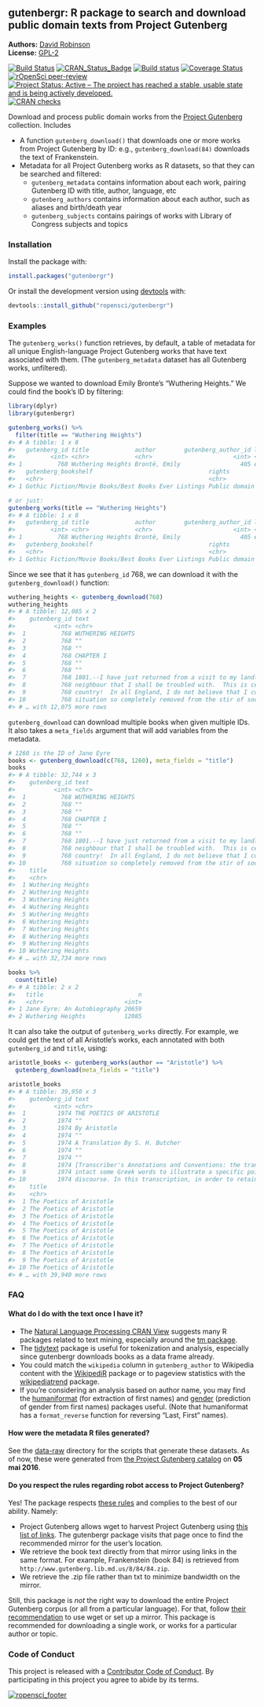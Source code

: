 
<!-- README.md is generated from README.Rmd. Please edit that file -->

## gutenbergr: R package to search and download public domain texts from Project Gutenberg

**Authors:** [David Robinson](http://varianceexplained.org/)<br/>
**License:** [GPL-2](https://opensource.org/licenses/GPL-2.0)

<!-- badges: start -->

[![Build
Status](https://travis-ci.org/ropensci/gutenbergr.svg?branch=master)](https://travis-ci.org/ropensci/gutenbergr)
[![CRAN\_Status\_Badge](http://www.r-pkg.org/badges/version/gutenbergr)](https://CRAN.R-project.org/package=gutenbergr)
[![Build
status](https://ci.appveyor.com/api/projects/status/lqb7hngtj5epsmd1?svg=true)](https://ci.appveyor.com/project/ropensci/gutenbergr-dujv9)
[![Coverage
Status](https://img.shields.io/codecov/c/github/ropensci/gutenbergr/master.svg)](https://codecov.io/github/ropensci/gutenbergr?branch=master)
[![rOpenSci
peer-review](https://badges.ropensci.org/41_status.svg)](https://github.com/ropensci/software-review/issues/41)
[![Project Status: Active – The project has reached a stable, usable
state and is being actively
developed.](https://www.repostatus.org/badges/latest/active.svg)](https://www.repostatus.org/#active)
[![CRAN
checks](https://cranchecks.info/badges/summary/gutenbergr)](https://cran.r-project.org/web/checks/check_results_gutenbergr.html)
<!-- badges: end -->

Download and process public domain works from the [Project
Gutenberg](https://www.gutenberg.org/) collection. Includes

  - A function `gutenberg_download()` that downloads one or more works
    from Project Gutenberg by ID: e.g., `gutenberg_download(84)`
    downloads the text of Frankenstein.
  - Metadata for all Project Gutenberg works as R datasets, so that they
    can be searched and filtered:
      - `gutenberg_metadata` contains information about each work,
        pairing Gutenberg ID with title, author, language, etc
      - `gutenberg_authors` contains information about each author, such
        as aliases and birth/death year
      - `gutenberg_subjects` contains pairings of works with Library of
        Congress subjects and topics

### Installation

Install the package with:

``` r
install.packages("gutenbergr")
```

Or install the development version using
[devtools](https://github.com/hadley/devtools) with:

``` r
devtools::install_github("ropensci/gutenbergr")
```

### Examples

The `gutenberg_works()` function retrieves, by default, a table of
metadata for all unique English-language Project Gutenberg works that
have text associated with them. (The `gutenberg_metadata` dataset has
all Gutenberg works, unfiltered).

Suppose we wanted to download Emily Bronte’s “Wuthering Heights.” We
could find the book’s ID by filtering:

``` r
library(dplyr)
library(gutenbergr)

gutenberg_works() %>%
  filter(title == "Wuthering Heights")
#> # A tibble: 1 x 8
#>   gutenberg_id title             author        gutenberg_author_id language
#>          <int> <chr>             <chr>                       <int> <chr>   
#> 1          768 Wuthering Heights Brontë, Emily                 405 en      
#>   gutenberg_bookshelf                                 rights                    has_text
#>   <chr>                                               <chr>                     <lgl>   
#> 1 Gothic Fiction/Movie Books/Best Books Ever Listings Public domain in the USA. TRUE

# or just:
gutenberg_works(title == "Wuthering Heights")
#> # A tibble: 1 x 8
#>   gutenberg_id title             author        gutenberg_author_id language
#>          <int> <chr>             <chr>                       <int> <chr>   
#> 1          768 Wuthering Heights Brontë, Emily                 405 en      
#>   gutenberg_bookshelf                                 rights                    has_text
#>   <chr>                                               <chr>                     <lgl>   
#> 1 Gothic Fiction/Movie Books/Best Books Ever Listings Public domain in the USA. TRUE
```

Since we see that it has `gutenberg_id` 768, we can download it with the
`gutenberg_download()` function:

``` r
wuthering_heights <- gutenberg_download(768)
wuthering_heights
#> # A tibble: 12,085 x 2
#>    gutenberg_id text                                                                   
#>           <int> <chr>                                                                  
#>  1          768 WUTHERING HEIGHTS                                                      
#>  2          768 ""                                                                     
#>  3          768 ""                                                                     
#>  4          768 CHAPTER I                                                              
#>  5          768 ""                                                                     
#>  6          768 ""                                                                     
#>  7          768 1801.--I have just returned from a visit to my landlord--the solitary  
#>  8          768 neighbour that I shall be troubled with.  This is certainly a beautiful
#>  9          768 country!  In all England, I do not believe that I could have fixed on a
#> 10          768 situation so completely removed from the stir of society.  A perfect   
#> # … with 12,075 more rows
```

`gutenberg_download` can download multiple books when given multiple
IDs. It also takes a `meta_fields` argument that will add variables from
the metadata.

``` r
# 1260 is the ID of Jane Eyre
books <- gutenberg_download(c(768, 1260), meta_fields = "title")
books
#> # A tibble: 32,744 x 3
#>    gutenberg_id text                                                                   
#>           <int> <chr>                                                                  
#>  1          768 WUTHERING HEIGHTS                                                      
#>  2          768 ""                                                                     
#>  3          768 ""                                                                     
#>  4          768 CHAPTER I                                                              
#>  5          768 ""                                                                     
#>  6          768 ""                                                                     
#>  7          768 1801.--I have just returned from a visit to my landlord--the solitary  
#>  8          768 neighbour that I shall be troubled with.  This is certainly a beautiful
#>  9          768 country!  In all England, I do not believe that I could have fixed on a
#> 10          768 situation so completely removed from the stir of society.  A perfect   
#>    title            
#>    <chr>            
#>  1 Wuthering Heights
#>  2 Wuthering Heights
#>  3 Wuthering Heights
#>  4 Wuthering Heights
#>  5 Wuthering Heights
#>  6 Wuthering Heights
#>  7 Wuthering Heights
#>  8 Wuthering Heights
#>  9 Wuthering Heights
#> 10 Wuthering Heights
#> # … with 32,734 more rows

books %>%
  count(title)
#> # A tibble: 2 x 2
#>   title                           n
#>   <chr>                       <int>
#> 1 Jane Eyre: An Autobiography 20659
#> 2 Wuthering Heights           12085
```

It can also take the output of `gutenberg_works` directly. For example,
we could get the text of all Aristotle’s works, each annotated with both
`gutenberg_id` and `title`, using:

``` r
aristotle_books <- gutenberg_works(author == "Aristotle") %>%
  gutenberg_download(meta_fields = "title")

aristotle_books
#> # A tibble: 39,950 x 3
#>    gutenberg_id text                                                                  
#>           <int> <chr>                                                                 
#>  1         1974 THE POETICS OF ARISTOTLE                                              
#>  2         1974 ""                                                                    
#>  3         1974 By Aristotle                                                          
#>  4         1974 ""                                                                    
#>  5         1974 A Translation By S. H. Butcher                                        
#>  6         1974 ""                                                                    
#>  7         1974 ""                                                                    
#>  8         1974 [Transcriber's Annotations and Conventions: the translator left       
#>  9         1974 intact some Greek words to illustrate a specific point of the original
#> 10         1974 discourse. In this transcription, in order to retain the accuracy of  
#>    title                   
#>    <chr>                   
#>  1 The Poetics of Aristotle
#>  2 The Poetics of Aristotle
#>  3 The Poetics of Aristotle
#>  4 The Poetics of Aristotle
#>  5 The Poetics of Aristotle
#>  6 The Poetics of Aristotle
#>  7 The Poetics of Aristotle
#>  8 The Poetics of Aristotle
#>  9 The Poetics of Aristotle
#> 10 The Poetics of Aristotle
#> # … with 39,940 more rows
```

### FAQ

#### What do I do with the text once I have it?

  - The [Natural Language Processing CRAN
    View](https://CRAN.R-project.org/view=NaturalLanguageProcessing)
    suggests many R packages related to text mining, especially around
    the [tm package](https://cran.r-project.org/package=tm).
  - The [tidytext](https://github.com/juliasilge/tidytext) package is
    useful for tokenization and analysis, especially since gutenbergr
    downloads books as a data frame already.
  - You could match the `wikipedia` column in `gutenberg_author` to
    Wikipedia content with the
    [WikipediR](https://cran.r-project.org/package=WikipediR) package or
    to pageview statistics with the
    [wikipediatrend](https://cran.r-project.org/package=wikipediatrend)
    package.
  - If you’re considering an analysis based on author name, you may find
    the [humaniformat](https://cran.r-project.org/package=humaniformat)
    (for extraction of first names) and
    [gender](https://cran.r-project.org/package=gender) (prediction of
    gender from first names) packages useful. (Note that humaniformat
    has a `format_reverse` function for reversing “Last, First” names).

#### How were the metadata R files generated?

See the [data-raw](data-raw) directory for the scripts that generate
these datasets. As of now, these were generated from [the Project
Gutenberg
catalog](https://www.gutenberg.org/wiki/Gutenberg:Feeds#The_Complete_Project_Gutenberg_Catalog)
on **05 mai
2016**.

#### Do you respect the rules regarding robot access to Project Gutenberg?

Yes\! The package respects [these
rules](https://www.gutenberg.org/wiki/Gutenberg:Information_About_Robot_Access_to_our_Pages)
and complies to the best of our ability. Namely:

  - Project Gutenberg allows wget to harvest Project Gutenberg using
    [this list of
    links](http://www.gutenberg.org/robot/harvest?filetypes%5B%5D=html).
    The gutenbergr package visits that page once to find the recommended
    mirror for the user’s location.
  - We retrieve the book text directly from that mirror using links in
    the same format. For example, Frankenstein (book 84) is retrieved
    from `http://www.gutenberg.lib.md.us/8/84/84.zip`.
  - We retrieve the .zip file rather than txt to minimize bandwidth on
    the mirror.

Still, this package is *not* the right way to download the entire
Project Gutenberg corpus (or all from a particular language). For that,
follow [their
recommendation](https://www.gutenberg.org/wiki/Gutenberg:Information_About_Robot_Access_to_our_Pages)
to use wget or set up a mirror. This package is recommended for
downloading a single work, or works for a particular author or topic.

### Code of Conduct

This project is released with a [Contributor Code of
Conduct](CONDUCT.md). By participating in this project you agree to
abide by its
terms.

[![ropensci\_footer](http://ropensci.org/public_images/github_footer.png)](http://ropensci.org)

